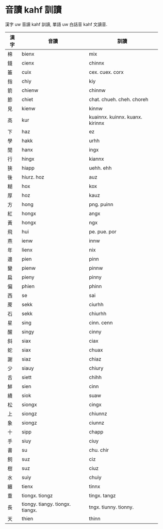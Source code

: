 # 音讀 kahf 訓讀

漢字 uw 音讀 kahf 訓讀, 單語 uw 白話音 kahf 文讀音.

| 漢字 | 音讀 | 訓讀 |
| --- | --- | --- |
| 棉 | bienx | mix |
| 錢 | cienx | chinnx |
| 箠 | cuix | cex. cuex. corx |
| 指 | chiy | kiy |
| 箭 | chienw | chinnw |
| 節 | chiet | chat. chueh. cheh. choreh |
| 見 | kienw | kinnw |
| 高 | kur | kuainnx. kuinnx. kuanx. kirinnx |
| 下 | haz | ez |
| 學 | hakk | urhh |
| 閒 | hanx | ingx |
| 行 | hingx | kiannx |
| 狹 | hiapp | uehh. ehh |
| 後 | hiurz. hoz | auz |
| 糊 | hox | kox |
| 厚 | hoz | kauz |
| 方 | hong | png. puinn |
| 紅 | hongx | angx |
| 黃 | hongx | ngx |
| 飛 | hui | pe. pue. por |
| 燕 | ienw | innw |
| 年 | lienx | nix |
| 邊 | pien | pinn |
| 變 | pienw | pinnw |
| 扁 | pieny | pinny |
| 偏 | phien | phinn |
| 西 | se | sai |
| 蓆 | sekk | ciurhh |
| 石 | sekk | chiurhh |
| 星 | sing | cinn. cenn |
| 醒 | singy | cinny |
| 斜 | siax | ciax |
| 蛇 | siax | chuax |
| 謝 | siaz | chiaz |
| 少 | siauy | chiury |
| 舌 | siett | chihh |
| 鮮 | sien | cinn |
| 續 | siok | suaw |
| 松 | siongx | cingx |
| 上 | siongz | chiunnz |
| 象 | siongz | ciunnz |
| 十 | sipp | chapp |
| 手 | siuy | ciuy |
| 書 | su | chu. chir |
| 飼 | suz | ciz|
| 樹 | suz | ciuz |
| 水 | suiy | chuiy |
| 纏 | tienx | tinnx |
| 重 | tiongx. tiongz | tingx. tangz |
| 長 | tiongy. tiangy. tiongx. tiangx. | tngx. tiunny. tionny. |
| 天 | thien | thinn |

